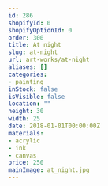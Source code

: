 ```yaml
---
id: 286
shopifyId: 0
shopifyOptionId: 0
order: 300
title: At night
slug: at-night
url: art-works/at-night
aliases: []
categories:
- painting
inStock: false
isVisible: false
location: ""
height: 30
width: 25
date: 2018-01-01T00:00:00Z
materials:
- acrylic
- ink
- canvas
price: 250
mainImage: at_night.jpg
---
```

